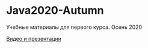 # Java2020-Autumn

Учебные материалы для первого курса. Осень 2020

[Видео и презентации](https://drive.google.com/drive/folders/1B6_e5hft_2O_7gjW6AHPItAr2q1UDJ4w?usp=sharing "Видео и презентации")

